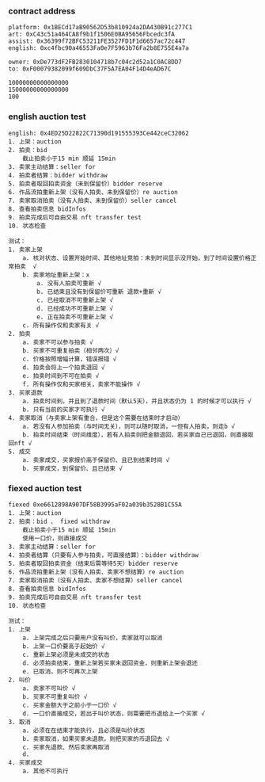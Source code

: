### contract address

    platform: 0x1BECd17aB90562D53b810924a2DA430B91c277C1
    art: 0xC43c51a464CA8f9b1f1506E0BA95656Fbcedc3fA
    assist: 0x36399f72BFC53211FE3527FD1F1d6657ac72c447
    english: 0xc4fbc90a46553Fa0e7F5963b76Fa2b8E755E4a7a

    owner: 0xDe773dF2FB2830104718b7c04c2d52a1C0AC8DD7
    to: 0xF00079382099f609DbC37F5A7EA04F14D4eAD67C

    10000000000000000
    15000000000000000
    100

### english auction test

    english: 0x4ED25D22822C71390d191555393Ce442ceC32062
    1. 上架：auction
    2. 拍卖：bid
        截止拍卖小于15 min 顺延 15min
    3. 卖家主动结算：seller for
    4. 拍卖者结算：bidder withdraw
    5. 拍卖者取回拍卖资金（未到保留价）bidder reserve
    6. 作品流拍重新上架（没有人拍卖、未到保留价）re auction
    7. 卖家取消拍卖（没有人拍卖、未到保留价）seller cancel
    8. 查看拍卖信息 bidInfos
    9. 拍卖完成后可自由交易 nft transfer test
    10. 状态检查

    测试：
    1. 卖家上架 
        a. 核对状态、设置开始时间、其他地址竞拍：未到时间显示没开始，到了时间设置价格正常拍卖  √
        b. 卖家地址重新上架：x
            a. 没有人拍卖可重新 √
            b. 已结束且没有到保留价可重新 退款+重新 √
            c. 已经取消不可重新上架 √
            d. 已经成功不可重新上架 √
            e. 正在拍卖不可重新上架 √
        c. 所有操作仅和卖家有关 √
    2. 拍卖
        a. 卖家不可以参与拍卖 √
        b. 买家不可重复拍卖（相邻两次）√
        c. 价格按照增幅计算，错误报错 √
        d. 拍卖会将上一个拍卖退回 √
        e. 拍卖时间到不可在拍卖 √
        f. 所有操作仅和买家相关，卖家不能操作 √
    3. 买家退款
        a. 拍卖时间到，并且到了退款时间（默认5天），并且状态仍为 1 的时候才可以执行 √
        b. 只有当前的买家才可执行 √
    4. 卖家取消（与卖家上架有重合，但是这个需要在结束时才启动）
        a. 若没有人参加拍卖（与时间无关），则可以随时取消，一但有人拍卖，则走b √
        b. 拍卖时间结束（时间维度），若有人拍卖则把金额退回，若买家自己已退回，则直接取回nft √
    5. 成交
        a. 卖家成交，买家报价高于保留价、且已到结束时间 √
        b. 买家成交，到保留价、且已结束 √
 
### fiexed auction test
    fiexed 0xe6612898A907DF58B3995aF02a039b3528B1C55A
    1. 上架：auction
    2. 拍卖：bid 、 fixed withdraw
        截止拍卖小于15 min 顺延 15min
        使用一口价，则直接成交
    3. 卖家主动结算：seller for
    4. 拍卖者结算（只要有人参与拍卖，可直接结算）：bidder withdraw
    5. 拍卖者取回拍卖资金（结束后需等待5天）bidder reserve
    6. 作品流拍重新上架（没有人拍卖、卖家不想结算）re auction
    7. 卖家取消拍卖（没有人拍卖、卖家不想结算）seller cancel
    8. 查看拍卖信息 bidInfos
    9. 拍卖完成后可自由交易 nft transfer test
    10. 状态检查

    测试：
    1. 上架
        a. 上架完成之后只要用户没有叫价，卖家就可以取消 
        b. 上架一口价要高于起始价 √
        c. 重新上架必须是未成交的状态
        d. 必须拍卖结束，重新上架若买家未退回资金，则重新上架会退还
        e. 已取消，则不可再次上架
    2. 叫价
        a. 卖家不可叫价 √
        b. 买家不可重复叫价 √
        c. 买家金额大于之前小于一口价 √
        d. 一口价直接成交，若出于叫价状态，则需要把币退给上一个买家 √
    3. 取消
        a. 必须在在结束才能执行，且必须是叫价状态 
        b. 卖家取消，如果买家未退款，则把买家的币退回去 √
        c. 买家先退款、然后卖家再取消
        d.
    4. 买家成交
        a. 其他不可执行